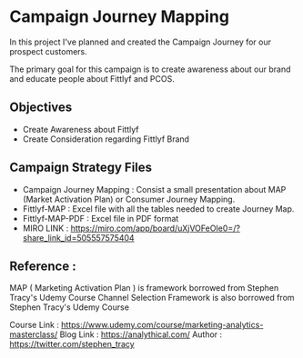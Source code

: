 # Campaign Journey Mapping

In this project I've planned and created the Campaign Journey for our prospect customers.

The primary goal for this campaign is to create awareness about our brand and educate people about Fittlyf and PCOS.

## Objectives

- Create Awareness about Fittlyf
- Create Consideration regarding Fittlyf Brand

## Campaign Strategy Files

-  Campaign Journey Mapping : Consist a small presentation about MAP (Market Activation Plan) or Consumer Journey Mapping.
-  Fittlyf-MAP : Excel file with all the tables needed to create Journey Map.
-  Fittlyf-MAP-PDF : Excel file in PDF format
-  MIRO LINK : https://miro.com/app/board/uXjVOFeOIe0=/?share_link_id=505557575404

## Reference :

MAP ( Marketing Activation Plan ) is framework borrowed from Stephen Tracy's Udemy Course
Channel Selection Framework is also borrowed from Stephen Tracy's Udemy Course

Course Link : https://www.udemy.com/course/marketing-analytics-masterclass/
Blog Link : https://analythical.com/
Author : https://twitter.com/stephen_tracy

